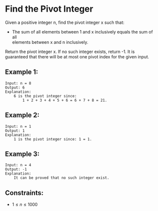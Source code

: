 # Find the Pivot Integer

Given a positive integer n, find the pivot integer x such that:

* The sum of all elements between 1 and x inclusively equals the sum of all  
elements between x and n inclusively.

Return the pivot integer x. If no such integer exists, return -1. It is  
guaranteed that there will be at most one pivot index for the given input.

 

## Example 1:

    Input: n = 8
    Output: 6
    Explanation: 
        6 is the pivot integer since: 
            1 + 2 + 3 + 4 + 5 + 6 = 6 + 7 + 8 = 21.

## Example 2:

    Input: n = 1
    Output: 1
    Explanation: 
        1 is the pivot integer since: 1 = 1.

## Example 3:

    Input: n = 4
    Output: -1
    Explanation: 
        It can be proved that no such integer exist.

 

## Constraints:

* $1 \le n \le 1000$

